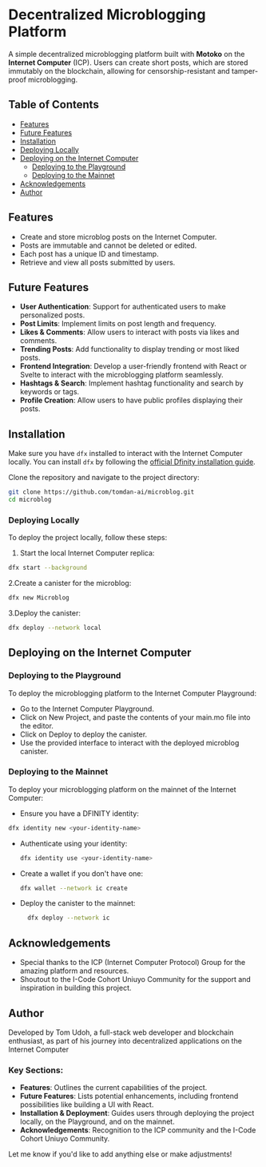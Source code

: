 # Decentralized Microblogging Platform

A simple decentralized microblogging platform built with **Motoko** on the **Internet Computer** (ICP). Users can create short posts, which are stored immutably on the blockchain, allowing for censorship-resistant and tamper-proof microblogging.

## Table of Contents
- [Features](#features)
- [Future Features](#future-features)
- [Installation](#installation)
- [Deploying Locally](#deploying-locally)
- [Deploying on the Internet Computer](#deploying-on-the-internet-computer)
  - [Deploying to the Playground](#deploying-to-the-playground)
  - [Deploying to the Mainnet](#deploying-to-the-mainnet)
- [Acknowledgements](#acknowledgements)
- [Author](#author)

## Features
- Create and store microblog posts on the Internet Computer.
- Posts are immutable and cannot be deleted or edited.
- Each post has a unique ID and timestamp.
- Retrieve and view all posts submitted by users.

## Future Features
- **User Authentication**: Support for authenticated users to make personalized posts.
- **Post Limits**: Implement limits on post length and frequency.
- **Likes & Comments**: Allow users to interact with posts via likes and comments.
- **Trending Posts**: Add functionality to display trending or most liked posts.
- **Frontend Integration**: Develop a user-friendly frontend with React or Svelte to interact with the microblogging platform seamlessly.
- **Hashtags & Search**: Implement hashtag functionality and search by keywords or tags.
- **Profile Creation**: Allow users to have public profiles displaying their posts.

## Installation
Make sure you have `dfx` installed to interact with the Internet Computer locally. You can install `dfx` by following the [official Dfinity installation guide](https://smartcontracts.org/docs/developers-guide/quickstart.html).

Clone the repository and navigate to the project directory:

```bash
git clone https://github.com/tomdan-ai/microblog.git
cd microblog
```

### Deploying Locally
To deploy the project locally, follow these steps:
1. Start the local Internet Computer replica:
```bash
dfx start --background
```
2.Create a canister for the microblog:
```bash
dfx new Microblog
```
3.Deploy the canister:
```bash
dfx deploy --network local
```

## Deploying on the Internet Computer
### Deploying to the Playground
To deploy the microblogging platform to the Internet Computer Playground:

- Go to the Internet Computer Playground.
- Click on New Project, and paste the contents of your main.mo file into the editor.
- Click on Deploy to deploy the canister.
- Use the provided interface to interact with the deployed microblog canister.
  
### Deploying to the Mainnet
To deploy your microblogging platform on the mainnet of the Internet Computer:

- Ensure you have a DFINITY identity:
``` bash 
dfx identity new <your-identity-name>
```
- Authenticate using your identity:
  ``` bash
  dfx identity use <your-identity-name>
  ```
- Create a wallet if you don't have one:
  ```bash
  dfx wallet --network ic create
  ```
- Deploy the canister to the mainnet:
  ``` bash
    dfx deploy --network ic
  ```


## Acknowledgements
- Special thanks to the ICP (Internet Computer Protocol) Group for the amazing platform and resources.
- Shoutout to the I-Code Cohort Uniuyo Community for the support and inspiration in building this project.

## Author
Developed by Tom Udoh, a full-stack web developer and blockchain enthusiast, as part of his journey into decentralized applications on the Internet Computer

### Key Sections:
- **Features**: Outlines the current capabilities of the project.
- **Future Features**: Lists potential enhancements, including frontend possibilities like building a UI with React.
- **Installation & Deployment**: Guides users through deploying the project locally, on the Playground, and on the mainnet.
- **Acknowledgements**: Recognition to the ICP community and the I-Code Cohort Uniuyo Community.

Let me know if you'd like to add anything else or make adjustments!
